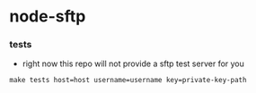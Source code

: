 # node-sftp


### tests

- right now this repo will not provide a sftp test server for you


```
make tests host=host username=username key=private-key-path
```